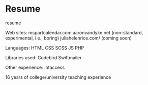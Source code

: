 # Resume
 resume

Web sites:
mspartcalendar.com
aaronvandyke.net (non-standard, experimental, i.e., boring)
juliahelenrice.com/ (coming soon)

Languages:
HTML
CSS
SCSS
JS
PHP

Libraries used:
Codebird
Swiftmailer

Other experience:
.htaccess

16 years of college/university teaching experience